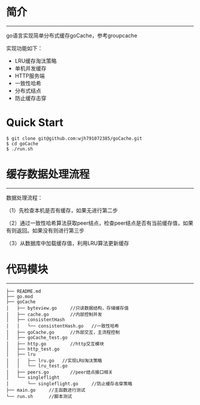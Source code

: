 # 简介
***
go语言实现简单分布式缓存goCache，参考groupcache

实现功能如下：

* LRU缓存淘汰策略
* 单机并发缓存
* HTTP服务端
* 一致性哈希
* 分布式结点
* 防止缓存击穿

# Quick Start
```
$ git clone git@github.com:wjh791072385/goCache.git
$ cd goCache
$ ./run.sh
```

# 缓存数据处理流程
***
数据处理流程：

（1）先检查本机是否有缓存，如果无进行第二步

（2）通过一致性哈希算法获取peer结点，检查peer结点是否有当前缓存值，如果有则返回。如果没有则进行第三步

（3）从数据库中加载缓存值，利用LRU算法更新缓存

# 代码模块
***
```
├── README.md
├── go.mod
├── goCache         
│   ├── byteview.go     //只读数据结构，存储缓存值
│   ├── cache.go        //内部控制并发            
│   ├── consistentHash
│   │   └── consistentHash.go   //一致性哈希
│   ├── goCache.go      //外部交互，主流程控制
│   ├── goCache_test.go 
│   ├── http.go         //http交互模块
│   ├── http_test.go
│   ├── lru
│   │   ├── lru.go   //实现LRU淘汰策略   
│   │   └── lru_test.go
│   ├── peers.go        //peer结点接口相关     
│   └── singleflight
│       └── singleflight.go     //防止缓存击穿策略
├── main.go     //主函数进行测试
└── run.sh      //脚本测试
```






